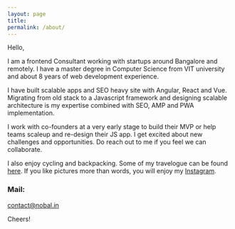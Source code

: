 ```yaml
---
layout: page
title:
permalink: /about/
---
```


Hello,

I am a frontend Consultant working with startups around Bangalore and remotely. I have a master degree in Computer Science from VIT university and about 8 years of web development experience.

I have built scalable apps and SEO heavy site with Angular, React and Vue. Migrating from old stack to a Javascript framework and designing scalable architecture is my expertise combined with SEO, AMP and PWA implementation.

I work with co-founders at a very early stage to build their MVP or help teams scaleup and re-design their JS app. I get excited about new challenges and opportunities. Do reach out to me if you feel we can collaborate.

I also enjoy cycling and backpacking. Some of my travelogue can be found [here](http://nobal.in/tags/#Travel). If you like pictures more than words, you will enjoy my [Instagram](https://www.instagram.com/nobalmohan/).

### Mail:

contact@nobal.in

Cheers!
